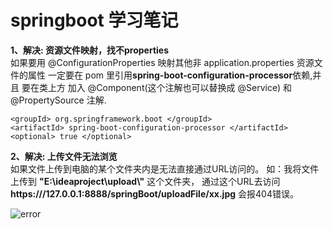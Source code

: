 # springboot 学习笔记
**1、解决: 资源文件映射，找不properties**  
    如果要用 @ConfigurationProperties 映射其他非 application.properties 资源文件的属性
  一定要在 pom 里引用**spring-boot-configuration-processor**依赖,并且 要在类上方 加入 @Component(这个注解也可以替换成 @Service) 和 @PropertySource 注解.
>  <dependency>
    <groupId> org.springframework.boot </groupId>
    <artifactId> spring-boot-configuration-processor </artifactId>
    <optional> true </optional>
  </dependency>
  
**2、解决: 上传文件无法浏览**  
如果文件上传到电脑的某个文件夹内是无法直接通过URL访问的。
如：我将文件上传到 **"E:\\ideaproject\\upload\\"** 这个文件夹，
通过这个URL去访问 **https:///127.0.0.1:8888/springBoot/uploadFile/xx.jpg** 会报404错误。    
    
 ![error](http://www.baidu.com/img/bdlogo.gif)
	 
